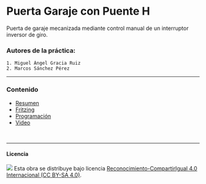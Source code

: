 # Puerta Garaje con Puente H

Puerta de garaje mecanizada mediante control manual de un interruptor inversor de giro.


### Autores de la práctica:
    1. Miguel Ángel Gracia Ruiz
    2. Marcos Sánchez Pérez

<hr>

### Contenido

- [Resumen](Resumen.pdf)
- [Fritzing](Fritzing.fzz)
- [Programación](Programación.sb2)
- [Video](Video.mov)


<br>


***

#### Licencia

<img src="http://i.creativecommons.org/l/by-sa/4.0/88x31.png" /> Esta obra se distribuye bajo licencia [Reconocimiento-CompartirIgual 4.0 Internacional (CC BY-SA 4.0)](https://creativecommons.org/licenses/by-sa/4.0/deed.es_ES).
